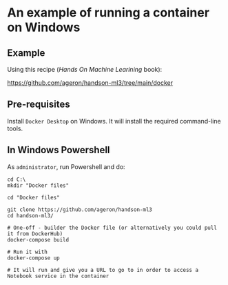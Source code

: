 # An example of running a container on Windows

## Example

Using this recipe (_Hands On Machine Learining_ book):

https://github.com/ageron/handson-ml3/tree/main/docker

## Pre-requisites

Install `Docker Desktop` on Windows. It will install the required command-line tools.

## In Windows Powershell

As `administrator`, run Powershell and do:

```
cd C:\
mkdir "Docker files"

cd "Docker files"

git clone https://github.com/ageron/handson-ml3
cd handson-ml3/

# One-off - builder the Docker file (or alternatively you could pull it from DockerHub)
docker-compose build

# Run it with
docker-compose up

# It will run and give you a URL to go to in order to access a Notebook service in the container
```



